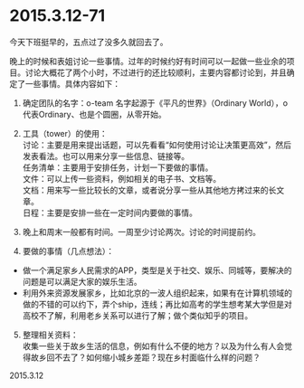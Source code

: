 2015.3.12-71
=============
今天下班挺早的，五点过了没多久就回去了。

晚上的时候和表姐讨论一些事情。过年的时候约好有时间可以一起做一些业余的项目。讨论大概花了两个小时，不过进行的还比较顺利，主要内容都讨论到，并且确定了一些事情。具体内容如下：

1. 确定团队的名字：o-team
名字起源于《平凡的世界》（Ordinary World），o代表Ordinary、也是个圆圈，从零开始。

2. 工具（tower）的使用：  
讨论：主要是用来提出话题，可以先看看“如何使用讨论让决策更高效”，然后发表看法。也可以用来分享一些信息、链接等。  
任务清单：主要用于安排任务，计划一下要做的事情。  
文件：可以上传一些资料，例如相关的电子书、文档等。  
文档：用来写一些比较长的文章，或者说分享一些从其他地方拷过来的长文章。  
日程：主要是安排一些在一定时间内要做的事情。

3. 晚上和周末一般都有时间。一周至少讨论两次。讨论的时间提前约。

4. 要做的事情（几点想法）：

- 做一个满足家乡人民需求的APP，类型是关于社交、娱乐、同城等，要解决的问题是可以满足大家的娱乐生活。
- 利用外来资源发展家乡，比如北京的一波人组织起来，如果有在计算机领域的做的不错的可以约下，弄个ship，连线；再比如高考的学生想考某大学但是对高校不了解，利用老乡关系可以进行了解；做个类似知乎的项目。

5. 整理相关资料：  
收集一些关于故乡生活的信息，例如有什么不便的地方？以及为什么有人会觉得故乡回不去了？如何缩小城乡差距？现在乡村面临什么样的问题？

2015.3.12